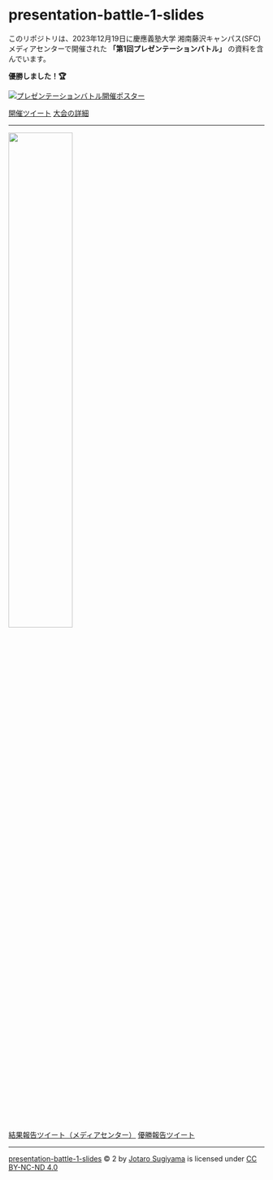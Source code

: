 # presentation-battle-1-slides

このリポジトリは、2023年12月19日に慶應義塾大学 湘南藤沢キャンパス(SFC) メディアセンターで開催された **「第1回プレゼンテーションバトル」** の資料を含んでいます。

**優勝しました！🏆**

<a href="https://x.com/DBCON_SFC/status/1734136633614889168" target="_blank">
    <img src="https://github.com/sugijotaro/presentation-battle-1-slides/assets/52352924/f458b0a0-6d76-4aa6-b929-27fff4f923c9" alt="プレゼンテーションバトル開催ポスター">
</a>

[開催ツイート](https://x.com/DBCON_SFC/status/1734136633614889168)  [大会の詳細](https://www.lib.keio.ac.jp/news/007769_Jp.html)

---

<a href="https://x.com/sugijotaro/status/1737121894095311038?s=20" target="_blank">
    <img src="https://github.com/sugijotaro/presentation-battle-1-slides/assets/52352924/ec15c379-c7cd-4e36-a0e5-302f98cd1995" width="50%">
</a>

[結果報告ツイート（メディアセンター）](https://x.com/sfc_mediacenter/status/1737082186132824273)  [優勝報告ツイート](https://x.com/sugijotaro/status/1737121894095311038?s=20)

---

[presentation-battle-1-slides](https://github.com/sugijotaro/presentation-battle-1-slides) © 2 by [Jotaro Sugiyama](https://github.com/sugijotaro) is licensed under [CC BY-NC-ND 4.0](https://creativecommons.org/licenses/by-nc-nd/4.0/?ref=chooser-v1) <a href="http://creativecommons.org/licenses/by-nc-nd/4.0/?ref=chooser-v1" target="_blank" rel="license noopener noreferrer" style="display:inline-block;"><img style="height:16px!important;margin-left:3px;vertical-align:text-bottom;" src="https://mirrors.creativecommons.org/presskit/icons/cc.svg?ref=chooser-v1"><img style="height:16px!important;margin-left:3px;vertical-align:text-bottom;" src="https://mirrors.creativecommons.org/presskit/icons/by.svg?ref=chooser-v1"><img style="height:16px!important;margin-left:3px;vertical-align:text-bottom;" src="https://mirrors.creativecommons.org/presskit/icons/nc.svg?ref=chooser-v1"><img style="height:16px!important;margin-left:3px;vertical-align:text-bottom;" src="https://mirrors.creativecommons.org/presskit/icons/nd.svg?ref=chooser-v1"></a>
